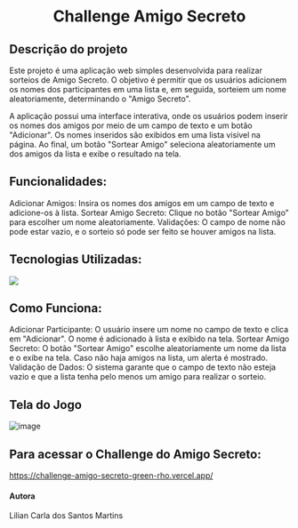 <h1 align="center"> Challenge Amigo Secreto
 </h1> 

 ## Descrição do projeto ##
 
Este projeto é uma aplicação web simples desenvolvida para realizar sorteios de Amigo Secreto. O objetivo é permitir que os usuários adicionem os nomes dos participantes em uma lista e, em seguida, sorteiem um nome aleatoriamente, determinando o "Amigo Secreto".

A aplicação possui uma interface interativa, onde os usuários podem inserir os nomes dos amigos por meio de um campo de texto e um botão "Adicionar". Os nomes inseridos são exibidos em uma lista visível na página. Ao final, um botão "Sortear Amigo" seleciona aleatoriamente um dos amigos da lista e exibe o resultado na tela.

## Funcionalidades:

Adicionar Amigos: Insira os nomes dos amigos em um campo de texto e adicione-os à lista.
Sortear Amigo Secreto: Clique no botão "Sortear Amigo" para escolher um nome aleatoriamente.
Validações: O campo de nome não pode estar vazio, e o sorteio só pode ser feito se houver amigos na lista.

## Tecnologias Utilizadas:
<img src = "assets/ícones-js-css-html.png">


## Como Funciona:

Adicionar Participante: O usuário insere um nome no campo de texto e clica em "Adicionar". O nome é adicionado à lista e exibido na tela.
Sortear Amigo Secreto: O botão "Sortear Amigo" escolhe aleatoriamente um nome da lista e o exibe na tela. Caso não haja amigos na lista, um alerta é mostrado.
Validação de Dados: O sistema garante que o campo de texto não esteja vazio e que a lista tenha pelo menos um amigo para realizar o sorteio.

## Tela do Jogo

![image](https://github.com/user-attachments/assets/db26007f-acbe-4779-b5bc-9ac13cca5d30)

## Para acessar o Challenge do Amigo Secreto:

https://challenge-amigo-secreto-green-rho.vercel.app/


#### Autora 

Lilian Carla dos Santos Martins 
